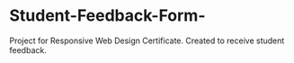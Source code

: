 # Student-Feedback-Form-
Project for Responsive Web Design Certificate. Created to receive student feedback. 
